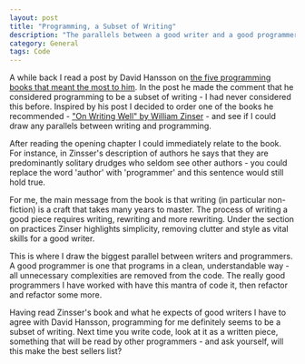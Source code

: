 ```yaml
---
layout: post
title: "Programming, a Subset of Writing"
description: "The parallels between a good writer and a good programmer"
category: General
tags: Code
---
```

A while back I read a post by David Hansson on [the five programming books that meant the most to him](http://37signals.com/svn/posts/3375-the-five-programming-books-that-meant-most-to-me). In the post he made the comment that he considered programming to be a subset of writing - I had never considered this before. Inspired by his post I decided to order one of the books he recommended - ["On Writing Well" by William Zinser](http://www.amazon.com/Writing-Well-30th-Anniversary-Nonfiction/dp/0060891548/) - and see if I could draw any parallels between writing and programming.

After reading the opening chapter I could immediately relate to the book. For instance, in Zinsser's description of authors he says that they are predominantly solitary drudges who seldom see other authors - you could replace the word 'author' with 'programmer' and this sentence would still hold true.

For me, the main message from the book is that writing (in particular non-fiction) is a craft that takes many years to master. The process of writing a good piece requires writing, rewriting and more rewriting. Under the section on practices Zinser highlights simplicity, removing clutter and style as vital skills for a good writer. 

This is where I draw the biggest parallel between writers and programmers. A good programmer is one that programs in a clean, understandable way - all unnecessary complexities are removed from the code. The really good programmers I have worked with have this mantra of code it, then refactor and refactor some more.

Having read Zinsser's book and what he expects of good writers I have to agree with David Hansson, programming for me definitely seems to be a subset of writing. Next time you write code, look at it as a written piece, something that will be read by other programmers - and ask yourself, will this make the best sellers list?

